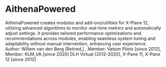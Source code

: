 # AithenaPowered 
AithenaPowered creates modules and add-ons/utilities for X-Plane 12, utilizing advanced algorithms to monitor real-time metrics and automatically adjust settings. It provides tailored performance optimizations and recommendations across modules, enabling seamless system tuning and adaptability without manual intervention, enhancing user experience. 
Author: Willem van den Berg [Retired,] , Member: Vatsim Pilots [since 2012], Member: KLM_VA [since 2020] DLH Virtual [2012-2020], X-Pane 11, X-Pane 12 [since 2012]

